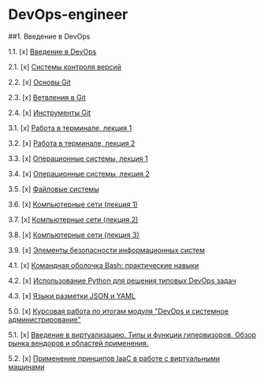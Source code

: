 # DevOps-engineer

##1. Введение в DevOps

1.1. [x] [Введение в DevOps](01-intro-01/README.md) 

2.1. [x] [Системы контроля версий](02-git-01-vcs/README.md)

2.2. [x] [Основы Git](02-git-02-base/README.md)

2.3. [x] [Ветвления в Git](02-git-03-branching/)

2.4. [x] [Инструменты Git](02-git-04-tools/) 

3.1. [x] [Работа в терминале, лекция 1](03-sysadmin-01-terminal/) 

3.2. [x] [Работа в терминале, лекция 2](03-sysadmin-02-terminal/) 

3.3. [x] [Операционные системы, лекция 1](03-sysadmin-03-os/) 

3.4. [x] [Операционные системы, лекция 2](03-sysadmin-04-os/)

3.5. [x] [Файловые системы](03-sysadmin-05-fs/) 

3.6. [x] [Компьютерные сети (лекция 1)](03-sysadmin-06-net/)

3.7. [х] [Компьютерные сети (лекция 2)](03-sysadmin-07-net/)

3.8. [х] [Компьютерные сети (лекция 3)](03-sysadmin-08-net/)

3.9. [х] [Элементы безопасности информационных систем](03-sysadmin-09-security/)

4.1. [x] [Командная оболочка Bash: практические навыки](04-script-01-bash/)

4.2. [x] [Использование Python для решения типовых DevOps задач](04-script-02-py/)

4.3. [x] [Языки разметки JSON и YAML](04-script-03-yaml/)

5.0. [x] [Курсовая работа по итогам модуля "DevOps и системное администрирование"](course-work/)

5.1. [x] [Введение в виртуализацию. Типы и функции гипервизоров. Обзор рынка вендоров и областей применения.](05-virt-01-basics/)

5.2. [x] [Применение принципов IaaC в работе с виртуальными машинами](05-virt-02-iaac/)

